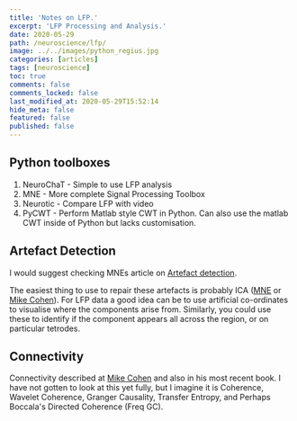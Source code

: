 ```yaml
---
title: 'Notes on LFP.'
excerpt: 'LFP Processing and Analysis.'
date: 2020-05-29
path: /neuroscience/lfp/
image: ../../images/python_regius.jpg
categories: [articles]
tags: [neuroscience]
toc: true
comments: false
comments_locked: false
last_modified_at: 2020-05-29T15:52:14
hide_meta: false
featured: false
published: false
---
```


## Python toolboxes

1. NeuroChaT - Simple to use LFP analysis
2. MNE - More complete Signal Processing Toolbox
3. Neurotic - Compare LFP with video
4. PyCWT - Perform Matlab style CWT in Python. Can also use the matlab CWT inside of Python but lacks customisation.

## Artefact Detection

I would suggest checking MNEs article on [Artefact detection](https://mne.tools/dev/auto_tutorials/preprocessing/plot_10_preprocessing_overview.html).

The easiest thing to use to repair these artefacts is probably ICA ([MNE](https://mne.tools/dev/auto_tutorials/preprocessing/plot_40_artifact_correction_ica.html#tut-artifact-ica) or [Mike Cohen](https://www.youtube.com/watch?v=AKCK7DXa0gY&t=664s)).
For LFP data a good idea can be to use artificial co-ordinates to visualise where the components arise from.
Similarly, you could use these to identify if the component appears all across the region, or on particular tetrodes.

## Connectivity

Connectivity described at [Mike Cohen](http://mikexcohen.com/lectures.html) and also in his most recent book.
I have not gotten to look at this yet fully, but I imagine it is Coherence, Wavelet Coherence, Granger Causality, Transfer Entropy, and Perhaps Boccala's Directed Coherence (Freq GC).
